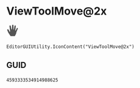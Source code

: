 # ViewToolMove@2x
![](/img/ViewToolMove@2x.png)

``` CSharp
EditorGUIUtility.IconContent("ViewToolMove@2x")
```
## GUID
```
4593333534914988625
```
